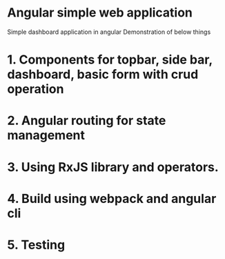 # Angular simple web application
Simple dashboard application in angular
Demonstration of below things

# 1. Components for topbar, side bar, dashboard, basic form with crud operation
# 2. Angular routing for state management
# 3. Using RxJS library and operators. 
# 4. Build using webpack and angular cli
# 5. Testing


